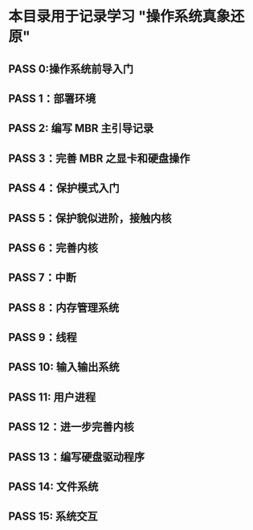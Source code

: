 # 本目录用于记录学习 "操作系统真象还原"

## PASS 0:操作系统前导入门

## PASS 1：部署环境

## PASS 2: 编写 MBR 主引导记录

## PASS 3：完善 MBR 之显卡和硬盘操作

## PASS 4：保护模式入门

## PASS 5：保护貌似进阶，接触内核

## PASS 6：完善内核

## PASS 7：中断

## PASS 8：内存管理系统

## PASS 9：线程

## PASS 10: 输入输出系统

## PASS 11: 用户进程

## PASS 12：进一步完善内核

## PASS 13：编写硬盘驱动程序

## PASS 14: 文件系统

## PASS 15: 系统交互
